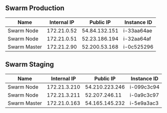 ## Swarm Production
|  Name | Internal IP  | Public IP  | Instance ID |
|---|---|---|---|
| Swarm Node  | 172.21.0.52  |  54.84.132.151  | i-33aa64ae
| Swarm Node  | 172.21.0.51  |  52.23.186.194  | i-32aa64af
| Swarm Master  | 172.21.2.90  |  52.200.53.168  | i-0c525296
## Swarm Staging
|  Name | Internal IP  | Public IP  | Instance ID |
|---|---|---|---|
| Swarm Node  | 172.21.3.210  |  54.210.223.246  | i-099c3c94
| Swarm Node  | 172.21.3.211  |  52.207.246.11  | i-0a9c3c97
| Swarm Master  | 172.21.0.163  |  54.165.145.232  | i-5e9a3ac3
